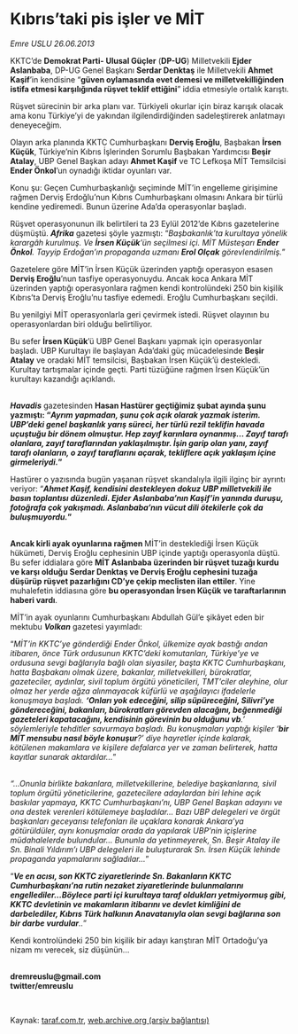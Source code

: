 # Kıbrıs’taki pis işler ve MİT 

*Emre USLU 26.06.2013*

<div class="yazi"><p>KKTC’de <b>Demokrat Parti- Ulusal Güçler</b> (<b>DP-UG</b>) Milletvekili <b>Ejder Aslanbaba</b>, DP-UG Genel Başkanı <b>Serdar Denktaş</b> ile Milletvekili <b>Ahmet Kaşif</b>’in kendisine “<b>güven oylamasında evet demesi ve milletvekilliğinden istifa etmesi karşılığında rüşvet teklif ettiğini</b>” iddia etmesiyle ortalık karıştı. </p>
<p>Rüşvet sürecinin bir arka planı var. Türkiyeli okurlar için biraz karışık olacak ama konu Türkiye’yi de yakından ilgilendirdiğinden sadeleştirerek anlatmayı deneyeceğim.</p>
<p>Olayın arka planında KKTC Cumhurbaşkanı <b>Derviş Eroğlu</b>, Başbakan <b>İrsen Küçük</b>, Türkiye’nin Kıbrıs İşlerinden Sorumlu Başbakan Yardımcısı <b>Beşir Atalay</b>, UBP Genel Başkan adayı <b>Ahmet Kaşif</b> ve TC Lefkoşa MİT Temsilcisi <b>Ender Önkol</b>’un oynadığı iktidar oyunları var. </p>
<p>Konu şu: Geçen Cumhurbaşkanlığı seçiminde MİT’in engelleme girişimine rağmen Derviş Erdoğlu’nun Kıbrıs Cumhurbaşkanı olmasını Ankara bir türlü kendine yediremedi. Bunun üzerine Ada’da operasyonlar başladı. </p>
<p>Rüşvet operasyonunun ilk belirtileri ta 23 Eylül 2012’de Kıbrıs gazetelerine düşmüştü. <b><i>Afrika</i></b><i> </i>gazetesi şöyle yazmıştı: “<i>Başbakanlık’ta kurultaya yönelik karargâh kurulmuş. Ve <b>İrsen Küçük</b>’ün seçilmesi içi. MİT Müsteşarı <b>Ender Önkol</b>. Tayyip Erdoğan’ın propaganda uzmanı <b>Erol Olçak</b> görevlendirilmiş.</i>”<b><i> </i></b></p>
<p>Gazetelere göre MİT’in İrsen Küçük üzerinden yaptığı operasyon esasen <b>Derviş Eroğlu</b>’nun tasfiye operasyonuydu. Ancak koca Ankara MİT üzerinden yaptığı operasyonlara rağmen kendi kontrolündeki 250 bin kişilik Kıbrıs’ta Derviş Eroğlu’nu tasfiye edemedi. Eroğlu Cumhurbaşkanı seçildi. </p>
<p>Bu yenilgiyi MİT operasyonlarla geri çevirmek istedi. Rüşvet olayının bu operasyonlardan biri olduğu belirtiliyor. </p>
<p>Bu sefer <b>İrsen Küçük</b>’ü UBP Genel Başkanı yapmak için operasyonlar başladı. UBP Kurultayı ile başlayan Ada’daki güç mücadelesinde <b>Beşir Atalay</b> ve oradaki MİT temsilcisi, Başbakan İrsen Küçük’ü destekledi. Kurultay tartışmalar içinde geçti. Parti tüzüğüne rağmen İrsen Küçük’ün kurultayı kazandığı açıklandı. </p>
<p><b><i><br/>Havadis</i></b> gazetesinden <strong>Hasan Hastürer </strong><strong>geçtiğimiz şubat ayında şunu yazmıştı: “<i>Ayrım yapmadan, şunu çok açık olarak yazmak isterim. UBP’deki genel başkanlık yarış süreci, her türlü rezil teklifin havada uçuştuğu bir dönem olmuştur. Hep zayıf karınlara oynanmış... Zayıf tarafı olanlara, zayıf taraflarından yaklaşılmıştır. İşin garip olan yanı, zayıf tarafı olanların, o zayıf taraflarını açarak, tekliflere açık yaklaşım içine girmeleriydi.</i>”</strong></p>
<p>Hastürer o yazısında bugün yaşanan rüşvet skandalıyla ilgili ilginç bir ayrıntı veriyor: “<strong><i>Ahmet Kaşif, kendisini destekleyen dokuz UBP milletvekili ile basın toplantısı düzenledi. Ejder Aslanbaba’nın Kaşif’in yanında duruşu, fotoğrafa çok yakışmadı. Aslanbaba’nın vücut dili ötekilerle çok da buluşmuyordu.</i></strong><strong>”</strong><strong></strong></p>
<p><strong><br/>Ancak kirli ayak oyunlarına rağmen</strong><strong> </strong>MİT’in desteklediği İrsen Küçük hükümeti, Derviş Eroğlu cephesinin UBP içinde yaptığı operasyonla düştü. Bu sefer iddialara göre <b>MİT Aslanbaba üzerinden bir rüşvet tuzağı kurdu ve karşı olduğu Serdar Denktaş ve Derviş Eroğlu cephesini tuzağa düşürüp rüşvet pazarlığını CD’ye çekip meclisten ilan ettiler</b>. Yine muhalefetin iddiasına göre <b>bu operasyondan İrsen Küçük ve taraftarlarının haberi vardı</b>. </p>
<p>MİT’in ayak oyunlarını Cumhurbaşkanı Abdullah Gül’e şikâyet eden bir mektubu <b><i>Volkan</i></b> gazetesi yayımladı:<b> </b></p>
<p>“<i>MİT’in KKTC’ye gönderdiği Ender Önkol, ülkemize ayak bastığı andan itibaren, önce Türk ordusunun KKTC’deki komutanları, Türkiye’ye ve ordusuna sevgi bağlarıyla bağlı olan siyasiler, başta KKTC Cumhurbaşkanı, hatta Başbakanı olmak üzere, bakanlar, milletvekilleri, bürokratlar, gazeteciler, aydınlar, sivil toplum örgütü yöneticileri, TMT’ciler aleyhine, olur olmaz her yerde ağza alınmayacak küfürlü ve aşağılayıcı ifadelerle konuşmaya başladı. <b>‘Onları yok edeceğini, silip süpüreceğini, Silivri’ye göndereceğini, bakanları, bürokratları görevden alacağını, beğenmediği gazeteleri kapatacağını, kendisinin görevinin bu olduğunu vb</b>.’ söylemleriyle tehditler savurmaya başladı. Bu konuşmaları yaptığı kişiler ‘<b>bir MİT mensubu nasıl böyle konuşur</b>?’ diye hayretler içinde kalarak, kötülenen makamlara ve kişilere defalarca yer ve zaman belirterek, hatta kayıtlar sunarak aktardılar...</i>”</p>
<p><i><br/>“...Onunla birlikte bakanlara, milletvekillerine, belediye başkanlarına, sivil toplum örgütü yöneticilerine, gazetecilere adaylardan biri lehine açık baskılar yapmaya, KKTC Cumhurbaşkanı’nı, UBP Genel Başkan adayını ve ona destek verenleri kötülemeye başladılar... Bazı UBP delegeleri ve örgüt başkanları geceyarısı telefonları ile uçaklara konarak Ankara’ya götürüldüler, aynı konuşmalar orada da yapılarak UBP’nin içişlerine müdahalelerde bulundular... Bununla da yetinmeyerek, Sn. Beşir Atalay ile Sn. Binali Yıldırım’ı UBP delegeleri ile buluşturarak Sn. İrsen Küçük lehinde propaganda yapmalarını sağladılar...</i>”</p>
<p>“<b><i>Ve en acısı, son KKTC ziyaretlerinde Sn. Bakanların KKTC Cumhurbaşkanı’na rutin nezaket ziyaretlerinde bulunmalarını engellediler...Böylece parti içi kurultaya taraf oldukları yetmiyormuş gibi, KKTC devletinin ve makamların itibarını ve devlet kimliğini de darbelediler, Kıbrıs Türk halkının Anavatanıyla olan sevgi bağlarına son bir darbe vurdular</i></b><i>..</i>”</p>
<p>Kendi kontrolündeki 250 bin kişilik bir adayı karıştıran MİT Ortadoğu’ya nizam mı verecek, siz düşünün... </p><b>
<p><br/>dremreuslu@gmail.com<br/>twitter/emreuslu</p>
<p></p></b> 
</div>

Kaynak: [taraf.com.tr](http://www.taraf.com.tr:80/emre-uslu-2/makale-kibris-taki-pis-isler-ve-mit.htm), [web.archive.org (arşiv bağlantısı)](http://web.archive.org/web/20130629222448/http://www.taraf.com.tr:80/emre-uslu-2/makale-kibris-taki-pis-isler-ve-mit.htm)
